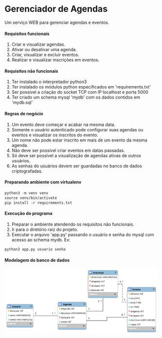 # Gerenciador de Agendas

Um serviço WEB para gerenciar agendas e eventos.

#### Requisitos funcionais
1. Criar e visualizar agendas.
2. Ativar ou desativar uma agenda.
3. Criar, visualizar e excluir eventos.
4. Realizar e visualizar inscrições em eventos.

#### Requisitos não funcionais
1. Ter instalado o interpretador python3
2. Ter instalado os módulos python especificados em 'requirements.txt'
3. Ser possível a criação do socket TCP com IP localhost e porta 5000
4. Ter criado um schema mysql 'mydb' com os dados contidos em 'mydb.sql'

#### Regras de negócio
1. Um evento deve começar e acabar na mesma data.
2. Somente o usuário autenticado pode configurar suas agendas ou eventos e visualizar os inscritos do evento.
3. Um nome não pode estar inscrito em mais de um evento da mesma agenda.
4. Não deve ser possível criar eventos em datas passadas.
5. Só deve ser possível a visualização de agendas ativas de outros usuários.
6. As senhas do usuários devem ser guardadas no banco de dados criptografadas.

#### Preparando ambiente com virtualenv

```shell
python3 -m venv venv
source venv/bin/activate
pip install -r requirements.txt
```
#### Execução do programa
1. Preparar o ambiente atendendo os requisitos não funcionais.
2. Ir para o diretório raiz do projeto.
3. Executar o arquivo 'app.py' passando o usuário e senha do mysql com acesso ao schema mydb. Ex:
```shell
python3 app.py usuario senha
```

#### Modelagem do banco de dados

![model](db_model.png)

